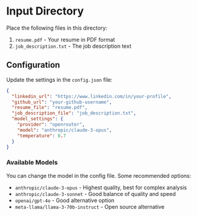 # Input Directory

Place the following files in this directory:

1. `resume.pdf` - Your resume in PDF format
2. `job_description.txt` - The job description text

## Configuration

Update the settings in the `config.json` file:

```json
{
  "linkedin_url": "https://www.linkedin.com/in/your-profile",
  "github_url": "your-github-username",
  "resume_file": "resume.pdf",
  "job_description_file": "job_description.txt",
  "model_settings": {
    "provider": "openrouter",
    "model": "anthropic/claude-3-opus",
    "temperature": 0.7
  }
}
```

### Available Models

You can change the model in the config file. Some recommended options:

- `anthropic/claude-3-opus` - Highest quality, best for complex analysis
- `anthropic/claude-3-sonnet` - Good balance of quality and speed
- `openai/gpt-4o` - Good alternative option
- `meta-llama/llama-3-70b-instruct` - Open source alternative 
